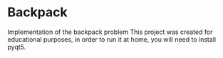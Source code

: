 # Backpack
Implementation of the backpack problem
This project was created for educational purposes, in order to run it at home, you will need to install pyqt5.

